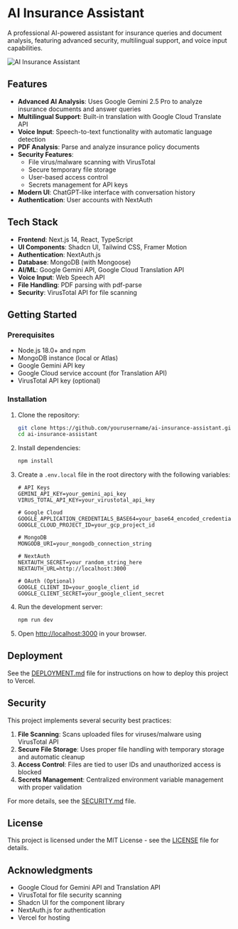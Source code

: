 # AI Insurance Assistant

A professional AI-powered assistant for insurance queries and document analysis, featuring advanced security, multilingual support, and voice input capabilities.

![AI Insurance Assistant](public/screenshot.jpg)

## Features

- **Advanced AI Analysis**: Uses Google Gemini 2.5 Pro to analyze insurance documents and answer queries
- **Multilingual Support**: Built-in translation with Google Cloud Translate API
- **Voice Input**: Speech-to-text functionality with automatic language detection
- **PDF Analysis**: Parse and analyze insurance policy documents
- **Security Features**:
  - File virus/malware scanning with VirusTotal
  - Secure temporary file storage
  - User-based access control
  - Secrets management for API keys
- **Modern UI**: ChatGPT-like interface with conversation history
- **Authentication**: User accounts with NextAuth

## Tech Stack

- **Frontend**: Next.js 14, React, TypeScript
- **UI Components**: Shadcn UI, Tailwind CSS, Framer Motion
- **Authentication**: NextAuth.js
- **Database**: MongoDB (with Mongoose)
- **AI/ML**: Google Gemini API, Google Cloud Translation API
- **Voice Input**: Web Speech API
- **File Handling**: PDF parsing with pdf-parse
- **Security**: VirusTotal API for file scanning

## Getting Started

### Prerequisites

- Node.js 18.0+ and npm
- MongoDB instance (local or Atlas)
- Google Gemini API key
- Google Cloud service account (for Translation API)
- VirusTotal API key (optional)

### Installation

1. Clone the repository:
   ```bash
   git clone https://github.com/yourusername/ai-insurance-assistant.git
   cd ai-insurance-assistant
   ```

2. Install dependencies:
   ```bash
   npm install
   ```

3. Create a `.env.local` file in the root directory with the following variables:
   ```
   # API Keys
   GEMINI_API_KEY=your_gemini_api_key
   VIRUS_TOTAL_API_KEY=your_virustotal_api_key

   # Google Cloud
   GOOGLE_APPLICATION_CREDENTIALS_BASE64=your_base64_encoded_credentials
   GOOGLE_CLOUD_PROJECT_ID=your_gcp_project_id

   # MongoDB
   MONGODB_URI=your_mongodb_connection_string

   # NextAuth
   NEXTAUTH_SECRET=your_random_string_here
   NEXTAUTH_URL=http://localhost:3000

   # OAuth (Optional)
   GOOGLE_CLIENT_ID=your_google_client_id
   GOOGLE_CLIENT_SECRET=your_google_client_secret
   ```

4. Run the development server:
   ```bash
   npm run dev
   ```

5. Open [http://localhost:3000](http://localhost:3000) in your browser.

## Deployment

See the [DEPLOYMENT.md](./DEPLOYMENT.md) file for instructions on how to deploy this project to Vercel.

## Security

This project implements several security best practices:

1. **File Scanning**: Scans uploaded files for viruses/malware using VirusTotal API
2. **Secure File Storage**: Uses proper file handling with temporary storage and automatic cleanup
3. **Access Control**: Files are tied to user IDs and unauthorized access is blocked
4. **Secrets Management**: Centralized environment variable management with proper validation

For more details, see the [SECURITY.md](./SECURITY.md) file.

## License

This project is licensed under the MIT License - see the [LICENSE](./LICENSE) file for details.

## Acknowledgments

- Google Cloud for Gemini API and Translation API
- VirusTotal for file security scanning
- Shadcn UI for the component library
- NextAuth.js for authentication
- Vercel for hosting 